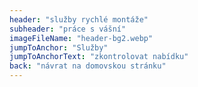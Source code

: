 ```yaml
---
header: "služby rychlé montáže"
subheader: "práce s vášní"
imageFileName: "header-bg2.webp"
jumpToAnchor: "Služby"
jumpToAnchorText: "zkontrolovat nabídku"
back: "návrat na domovskou stránku"
---
```

